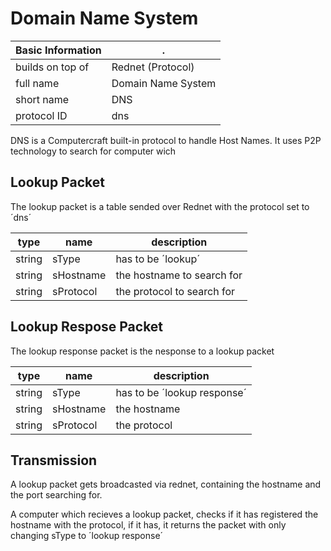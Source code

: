 # Domain Name System #

Basic Information | .
----------------- | ------------------
builds on top of  | Rednet (Protocol)
full name         | Domain Name System
short name        | DNS
protocol ID       | dns

DNS is a Computercraft built-in protocol to handle Host Names. It uses P2P technology to search for computer wich 

## Lookup Packet ##

The lookup packet is a table sended over Rednet with the protocol set to ´dns´

type   | name      | description
------ | --------- | --------------------------
string | sType     | has to be ´lookup´
string | sHostname | the hostname to search for
string | sProtocol | the protocol to search for

## Lookup Respose Packet ##

The lookup response packet is the nesponse to a lookup packet

type   | name      | description
------ | --------- | ---------------------------
string | sType     | has to be ´lookup response´
string | sHostname | the hostname
string | sProtocol | the protocol

## Transmission ##

A lookup packet gets broadcasted via rednet, containing the hostname and the port searching for.

A computer which recieves a lookup packet, checks if it has registered the hostname with the protocol, if it has, it returns the packet with only changing sType to ´lookup response´

